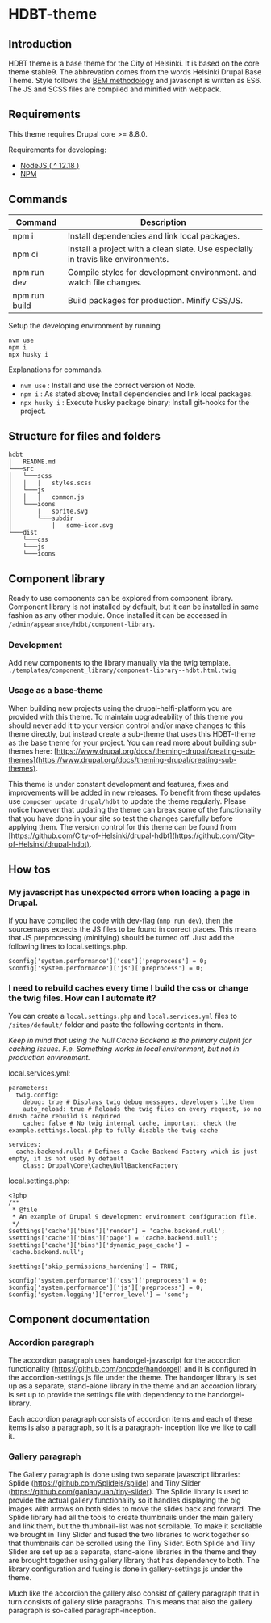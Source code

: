 # HDBT-theme

## Introduction

HDBT theme is a base theme for the City of Helsinki. It is based on the core theme stable9. The abbrevation comes from
the words Helsinki Drupal Base Theme. Style follows the [BEM methodology](http://getbem.com/) and javascript is written
as ES6. The JS and SCSS files are compiled and minified with webpack.

## Requirements

This theme requires Drupal core >= 8.8.0.

Requirements for developing:
- [NodeJS ( ^ 12.18 )](https://nodejs.org/en/)
- [NPM](https://npmjs.com/)

## Commands

| Command       | Description                                                                       |
| ------------- | --------------------------------------------------------------------------------- |
| npm i         | Install dependencies and link local packages.                                     |
| npm ci        | Install a project with a clean slate. Use especially in travis like environments. |
| npm run dev   | Compile styles for development environment. and watch file changes.               |
| npm run build | Build packages for production. Minify CSS/JS.                                     |

Setup the developing environment by running

    nvm use
    npm i
    npx husky i

Explanations for commands.
- `nvm use` : Install and use the correct version of Node.
- `npm i` : As stated above; Install dependencies and link local packages.
- `npx husky i` : Execute husky package binary; Install git-hooks for the project.

## Structure for files and folders

```
hdbt
│   README.md
└───src
│   └───scss
│   │   │   styles.scss
│   └───js
│   │   │   common.js
│   └───icons
│       |   sprite.svg
│       └───subdir
│           |   some-icon.svg
└───dist
    └───css
    └───js
    └───icons
```

## Component library

Ready to use components can be explored from component library.
Component library is not installed by default, but it can be installed in same fashion as any other module.
Once installed it can be accessed in `/admin/appearance/hdbt/component-library`.

### Development

Add new components to the library manually via the twig template. `./templates/component_library/component-library--hdbt.html.twig`

### Usage as a base-theme

When building new projects using the drupal-helfi-platform you are provided with this theme. To maintain upgradeability
of this theme you should never add it to your version control and/or make changes to this theme directly, but instead
create a sub-theme that uses this HDBT-theme as the base theme for your project. You can read more about building sub-themes here:
[https://www.drupal.org/docs/theming-drupal/creating-sub-themes](https://www.drupal.org/docs/theming-drupal/creating-sub-themes).

This theme is under constant development and features, fixes and improvements will be added in new releases. To benefit
from these updates use `composer update drupal/hdbt` to update the theme regularly. Please notice however that updating the
theme can break some of the functionality that you have done in your site so test the changes carefully before applying them.
The version control for this theme can be found from [https://github.com/City-of-Helsinki/drupal-hdbt](https://github.com/City-of-Helsinki/drupal-hdbt).

## How tos

### My javascript has unexpected errors when loading a page in Drupal.

If you have compiled the code with dev-flag (`nmp run dev`), then the sourcemaps expects the JS files to be found in correct places.
This means that JS preprocessing (minifying) should be turned off. Just add the following lines to local.settings.php.
```
$config['system.performance']['css']['preprocess'] = 0;
$config['system.performance']['js']['preprocess'] = 0;
```

### I need to rebuild caches every time I build the css or change the twig files. How can I automate it?

You can create a `local.settings.php` and `local.services.yml` files to `/sites/default/` folder and paste the following contents in them.

_Keep in mind that using the Null Cache Backend is the primary culprit for caching issues. F.e. Something works in local environment, but not in production environment._

local.services.yml:
```
parameters:
  twig.config:
    debug: true # Displays twig debug messages, developers like them
    auto_reload: true # Reloads the twig files on every request, so no drush cache rebuild is required
    cache: false # No twig internal cache, important: check the example.settings.local.php to fully disable the twig cache

services:
  cache.backend.null: # Defines a Cache Backend Factory which is just empty, it is not used by default
    class: Drupal\Core\Cache\NullBackendFactory
```
local.settings.php:
```
<?php
/**
 * @file
 * An example of Drupal 9 development environment configuration file.
 */
$settings['cache']['bins']['render'] = 'cache.backend.null';
$settings['cache']['bins']['page'] = 'cache.backend.null';
$settings['cache']['bins']['dynamic_page_cache'] = 'cache.backend.null';

$settings['skip_permissions_hardening'] = TRUE;

$config['system.performance']['css']['preprocess'] = 0;
$config['system.performance']['js']['preprocess'] = 0;
$config['system.logging']['error_level'] = 'some';
```
## Component documentation

### Accordion paragraph
The accordion paragraph uses handorgel-javascript for the accordion functionality (https://github.com/oncode/handorgel)
and it is configured in the accordion-settings.js file under the theme. The handorger library is set up as a separate,
stand-alone library in the theme and an accordion library is set up to provide the settings file with dependency
to the handorgel-library.

Each accordion paragraph consists of accordion items and each of these items is also a paragraph, so it is a paragraph-
inception like we like to call it.

### Gallery paragraph
The Gallery paragraph is done using two separate javascript libraries: Splide (https://github.com/Splidejs/splide) and
Tiny Slider (https://github.com/ganlanyuan/tiny-slider). The Splide library is used to provide the actual gallery
functionality so it handles displaying the big images with arrows on both sides to move the slides back and forward.
The Splide library had all the tools to create thumbnails under the main gallery and link them, but the thumbnail-list
was not scrollable. To make it scrollable we brought in Tiny Slider and fused the two libraries to work together so
that thumbnails can be scrolled using the Tiny Slider. Both Splide and Tiny Slider are set up as a separate, stand-alone
libraries in the theme and they are brought together using gallery library that has dependency to both. The library
configuration and fusing is done in gallery-settings.js under the theme.

Much like the accordion the gallery also consist of gallery paragraph that in turn consists of gallery slide paragraphs.
This means that also the gallery paragraph is so-called paragraph-inception.
